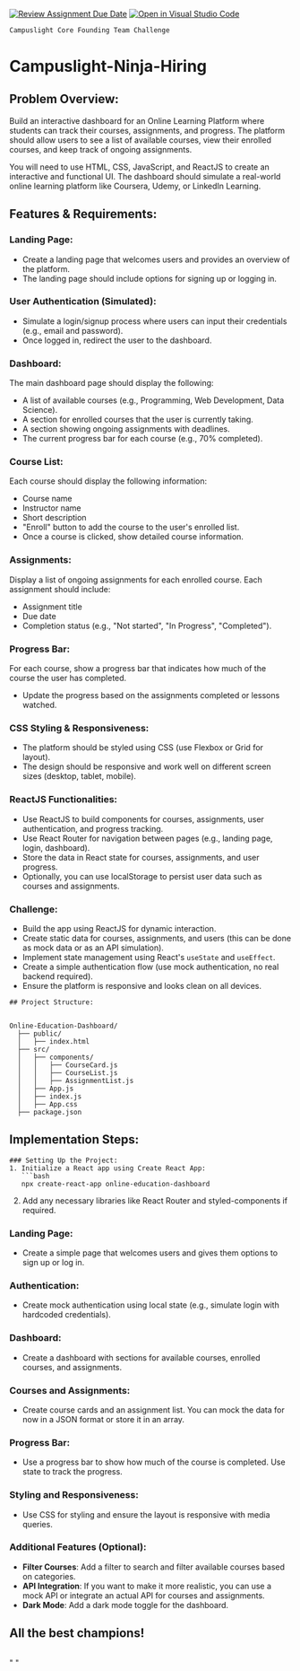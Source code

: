 [![Review Assignment Due Date](https://classroom.github.com/assets/deadline-readme-button-22041afd0340ce965d47ae6ef1cefeee28c7c493a6346c4f15d667ab976d596c.svg)](https://classroom.github.com/a/IBhYYyQk)
[![Open in Visual Studio Code](https://classroom.github.com/assets/open-in-vscode-2e0aaae1b6195c2367325f4f02e2d04e9abb55f0b24a779b69b11b9e10269abc.svg)](https://classroom.github.com/online_ide?assignment_repo_id=18973116&assignment_repo_type=AssignmentRepo)
```markdown
Campuslight Core Founding Team Challenge
```

# Campuslight-Ninja-Hiring

## Problem Overview:

Build an interactive dashboard for an Online Learning Platform where students can track their courses, assignments, and progress. The platform should allow users to see a list of available courses, view their enrolled courses, and keep track of ongoing assignments.

You will need to use HTML, CSS, JavaScript, and ReactJS to create an interactive and functional UI. The dashboard should simulate a real-world online learning platform like Coursera, Udemy, or LinkedIn Learning.

## Features & Requirements:

### Landing Page:

- Create a landing page that welcomes users and provides an overview of the platform.
- The landing page should include options for signing up or logging in.

### User Authentication (Simulated):

- Simulate a login/signup process where users can input their credentials (e.g., email and password).
- Once logged in, redirect the user to the dashboard.

### Dashboard:

The main dashboard page should display the following:

- A list of available courses (e.g., Programming, Web Development, Data Science).
- A section for enrolled courses that the user is currently taking.
- A section showing ongoing assignments with deadlines.
- The current progress bar for each course (e.g., 70% completed).

### Course List:

Each course should display the following information:

- Course name
- Instructor name
- Short description
- "Enroll" button to add the course to the user's enrolled list.
- Once a course is clicked, show detailed course information.

### Assignments:

Display a list of ongoing assignments for each enrolled course.
Each assignment should include:

- Assignment title
- Due date
- Completion status (e.g., "Not started", "In Progress", "Completed").

### Progress Bar:

For each course, show a progress bar that indicates how much of the course the user has completed.

- Update the progress based on the assignments completed or lessons watched.

### CSS Styling & Responsiveness:

- The platform should be styled using CSS (use Flexbox or Grid for layout).
- The design should be responsive and work well on different screen sizes (desktop, tablet, mobile).

### ReactJS Functionalities:

- Use ReactJS to build components for courses, assignments, user authentication, and progress tracking.
- Use React Router for navigation between pages (e.g., landing page, login, dashboard).
- Store the data in React state for courses, assignments, and user progress.
- Optionally, you can use localStorage to persist user data such as courses and assignments.

### Challenge:

- Build the app using ReactJS for dynamic interaction.
- Create static data for courses, assignments, and users (this can be done as mock data or as an API simulation).
- Implement state management using React's `useState` and `useEffect`.
- Create a simple authentication flow (use mock authentication, no real backend required).
- Ensure the platform is responsive and looks clean on all devices.

```
## Project Structure:


Online-Education-Dashboard/
  ├── public/
  │   ├── index.html
  ├── src/
  │   ├── components/
  │   │   ├── CourseCard.js
  │   │   ├── CourseList.js
  │   │   ├── AssignmentList.js
  │   ├── App.js
  │   ├── index.js
  │   ├── App.css
  ├── package.json

```

## Implementation Steps:

````
### Setting Up the Project:
1. Initialize a React app using Create React App:
   ```bash
   npx create-react-app online-education-dashboard
````

2. Add any necessary libraries like React Router and styled-components if required.

### Landing Page:

- Create a simple page that welcomes users and gives them options to sign up or log in.

### Authentication:

- Create mock authentication using local state (e.g., simulate login with hardcoded credentials).

### Dashboard:

- Create a dashboard with sections for available courses, enrolled courses, and assignments.

### Courses and Assignments:

- Create course cards and an assignment list. You can mock the data for now in a JSON format or store it in an array.

### Progress Bar:

- Use a progress bar to show how much of the course is completed. Use state to track the progress.

### Styling and Responsiveness:

- Use CSS for styling and ensure the layout is responsive with media queries.

### Additional Features (Optional):

- **Filter Courses**: Add a filter to search and filter available courses based on categories.
- **API Integration**: If you want to make it more realistic, you can use a mock API or integrate an actual API for courses and assignments.
- **Dark Mode**: Add a dark mode toggle for the dashboard.

## All the best champions!

```

```
" " 
